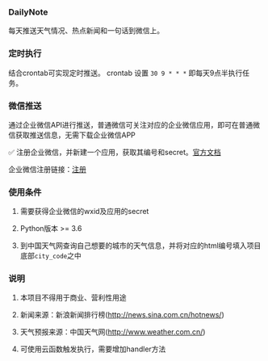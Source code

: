 ### DailyNote
每天推送天气情况、热点新闻和一句话到微信上。

### 定时执行
结合crontab可实现定时推送。
crontab 设置 `30 9 * * *` 即每天9点半执行任务。

### 微信推送
通过企业微信API进行推送，普通微信可关注对应的企业微信应用，即可在普通微信获取推送信息，无需下载企业微信APP

✅ 注册企业微信，并新建一个应用，获取其编号和secret。[官方文档](https://work.weixin.qq.com/api/doc/90000/90135/90248)

企业微信注册链接：[注册](https://work.weixin.qq.com/wework_admin/register_wx?from=myhome_openApi)

### 使用条件
1. 需要获得企业微信的wxid及应用的secret

2. Python版本 >= 3.6

3. 到中国天气网查询自己想要的城市的天气信息，并将对应的html编号填入项目底部`city_code`之中

### 说明
1. 本项目不得用于商业、营利性用途

2. 新闻来源：新浪新闻排行榜(http://news.sina.com.cn/hotnews/)

3. 天气预报来源：中国天气网(http://www.weather.com.cn/)

4. 可使用云函数触发执行，需要增加handler方法
